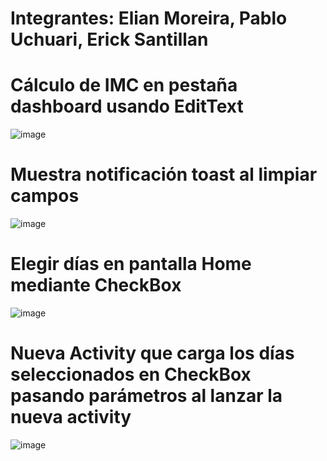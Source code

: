 # Integrantes: Elian Moreira, Pablo Uchuari, Erick Santillan

# Cálculo de IMC en pestaña dashboard usando EditText
![image](https://github.com/Elian027/ProyectoKotlin/assets/117754199/d4441eec-c132-4716-9c15-97a941036566)

# Muestra notificación toast al limpiar campos
![image](https://github.com/Elian027/ProyectoKotlin/assets/117754199/5f8b62b8-430b-44c5-9381-d94cdaa5110a)

# Elegir días en pantalla Home mediante CheckBox
![image](https://github.com/Elian027/ProyectoKotlin/assets/117754199/557709a3-02c4-490e-ae70-67771509b750)

# Nueva Activity que carga los días seleccionados en CheckBox pasando parámetros al lanzar la nueva activity
![image](https://github.com/Elian027/ProyectoKotlin/assets/117754199/c099d91b-d5b6-4764-a333-5292ce287849)
